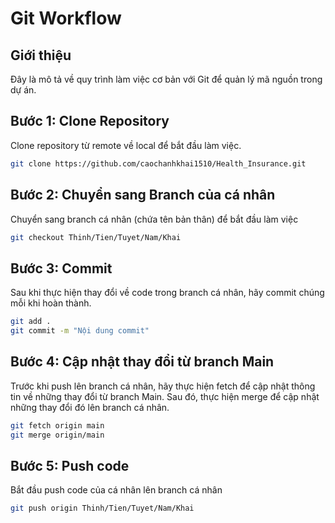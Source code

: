 # Git Workflow

## Giới thiệu
Đây là mô tả về quy trình làm việc cơ bản với Git để quản lý mã nguồn trong dự án.

## Bước 1: Clone Repository
Clone repository từ remote về local để bắt đầu làm việc.

```bash
git clone https://github.com/caochanhkhai1510/Health_Insurance.git
```

## Bước 2: Chuyển sang Branch của cá nhân
Chuyển sang branch cá nhân (chứa tên bản thân) để bắt đầu làm việc 

```bash
git checkout Thinh/Tien/Tuyet/Nam/Khai
```

## Bước 3: Commit
Sau khi thực hiện thay đổi về code trong branch cá nhân, hãy commit chúng mỗi khi hoàn thành.

```bash
git add .
git commit -m "Nội dung commit"
```

## Bước 4: Cập nhật thay đổi từ branch Main
Trước khi push lên branch cá nhân, hãy thực hiện fetch để cập nhật thông tin về những thay đổi từ branch Main. Sau đó, thực hiện merge để cập nhật những thay đổi đó lên branch cá nhân.

```bash
git fetch origin main
git merge origin/main
```

## Bước 5: Push code
Bắt đầu push code của cá nhân lên branch cá nhân

```bash
git push origin Thinh/Tien/Tuyet/Nam/Khai
```



